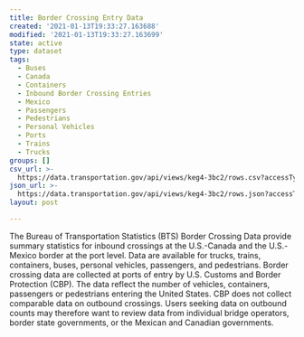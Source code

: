 ```yaml
---
title: Border Crossing Entry Data
created: '2021-01-13T19:33:27.163688'
modified: '2021-01-13T19:33:27.163699'
state: active
type: dataset
tags:
  - Buses
  - Canada
  - Containers
  - Inbound Border Crossing Entries
  - Mexico
  - Passengers
  - Pedestrians
  - Personal Vehicles
  - Ports
  - Trains
  - Trucks
groups: []
csv_url: >-
  https://data.transportation.gov/api/views/keg4-3bc2/rows.csv?accessType=DOWNLOAD
json_url: >-
  https://data.transportation.gov/api/views/keg4-3bc2/rows.json?accessType=DOWNLOAD
layout: post

---
```

The Bureau of Transportation Statistics (BTS) Border Crossing Data provide summary statistics for inbound crossings at the U.S.-Canada and the U.S.-Mexico border at the port level.  Data are available for trucks, trains, containers, buses, personal vehicles, passengers, and pedestrians.  Border crossing data are collected at ports of entry by U.S. Customs and Border Protection (CBP).  The data reflect the number of vehicles, containers, passengers or pedestrians entering the United States.  CBP does not collect comparable data on outbound crossings.  Users seeking data on outbound counts may therefore want to review data from individual bridge operators, border state governments, or the Mexican and Canadian governments.
